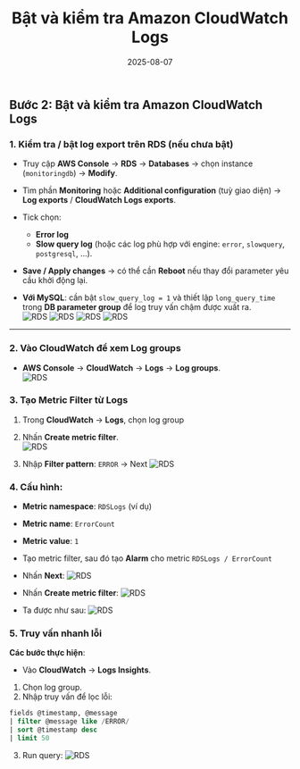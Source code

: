 ﻿---
title : " Bật và kiểm tra Amazon CloudWatch Logs"
date: 2025-08-07
weight : 2 
chapter : false
pre : " <b> 1.2 </b> "
---

## Bước 2: Bật và kiểm tra Amazon CloudWatch Logs 

### 1. Kiểm tra / bật log export trên RDS (nếu chưa bật)
- Truy cập **AWS Console** → **RDS** → **Databases** → chọn instance (`monitoringdb`) → **Modify**.      
- Tìm phần **Monitoring** hoặc **Additional configuration** (tuỳ giao diện) → **Log exports** / **CloudWatch Logs exports**.  
- Tick chọn:
  - **Error log**
  - **Slow query log** (hoặc các log phù hợp với engine: `error`, `slowquery`, `postgresql`, ...).  
- **Save / Apply changes** → có thể cần **Reboot** nếu thay đổi parameter yêu cầu khởi động lại.  
  
- **Với MySQL**: cần bật `slow_query_log = 1` và thiết lập `long_query_time` trong **DB parameter group** để log truy vấn chậm được xuất ra.  
  ![RDS](https://github.com/TuananhHZ/Aws_Whorkshop.git/images/1.monitoring/1.2/1.2.1.png)
  ![RDS](https://github.com/TuananhHZ/Aws_Whorkshop.git/images/1.monitoring/1.2/1.2.2.png)
  ![RDS](https://github.com/TuananhHZ/Aws_Whorkshop.git/images/1.monitoring/1.2/1.2.3.png)
  ![RDS](https://github.com/TuananhHZ/Aws_Whorkshop.git/images/1.monitoring/1.2/1.2.4.png)


---

### 2. Vào CloudWatch để xem Log groups
- **AWS Console** → **CloudWatch** → **Logs** → **Log groups**.  
    ![RDS](https://github.com/TuananhHZ/Aws_Whorkshop.git/images/1.monitoring/1.3/1.3.1.png)


### 3. Tạo Metric Filter từ Logs

1. Trong **CloudWatch** → **Logs**, chọn log group 
2. Nhấn **Create metric filter**.  
    ![RDS](https://github.com/TuananhHZ/Aws_Whorkshop.git/images/1.monitoring/1.3/1.3.2.png)


3. Nhập **Filter pattern**:  `ERROR` → Next
    ![RDS](https://github.com/TuananhHZ/Aws_Whorkshop.git/images/1.monitoring/1.3/1.3.3.png)

### 4. Cấu hình:

- **Metric namespace**: `RDSLogs` (ví dụ)

- **Metric name**: `ErrorCount`

- **Metric value**: `1`

- Tạo metric filter, sau đó tạo **Alarm** cho metric `RDSLogs / ErrorCount`
- Nhấn **Next**:
    ![RDS](https://github.com/TuananhHZ/Aws_Whorkshop.git/images/1.monitoring/1.3/1.3.4.png)
- Nhấn **Create metric filter**: 
    ![RDS](https://github.com/TuananhHZ/Aws_Whorkshop.git/images/1.monitoring/1.3/1.3.5.png)
- Ta được như sau: 
    ![RDS](https://github.com/TuananhHZ/Aws_Whorkshop.git/images/1.monitoring/1.3/1.3.6.png)

### 5. Truy vấn nhanh lỗi
**Các bước thực hiện**:

- Vào **CloudWatch** → **Logs Insights**.
1. Chọn log group.
2. Nhập truy vấn để lọc lỗi:
```sql
fields @timestamp, @message
| filter @message like /ERROR/
| sort @timestamp desc
| limit 50
```
3. Run query:
    ![RDS](https://github.com/TuananhHZ/Aws_Whorkshop.git/images/1.monitoring/1.3/1.3.7.png)